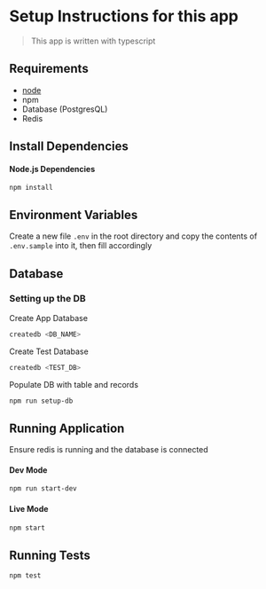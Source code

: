 #  Setup Instructions for this app
> This app is written with typescript

## Requirements

- [node](https://nodejs.org/)
- npm 
- Database (PostgresQL)
- Redis

## Install Dependencies
#### Node.js Dependencies
```
npm install
```

## Environment Variables
Create a new file `.env` in the root directory and copy the contents 
of `.env.sample` into it, then fill accordingly


## Database

### Setting up the DB
Create App Database
```bash
createdb <DB_NAME>
```
Create Test Database
```bash
createdb <TEST_DB>
```
Populate DB with table and records
```bash
npm run setup-db
```


## Running Application
Ensure redis is running and the database is connected

#### Dev Mode
```bash
npm run start-dev
```

#### Live Mode
```bash
npm start
```

## Running Tests
```bash
npm test
```
